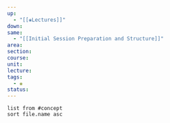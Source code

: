 ```yaml
---
up:
  - "[[❀Lectures]]"
down: 
same:
  - "[[Initial Session Preparation and Structure]]"
area: 
section: 
course: 
unit: 
lecture: 
tags:
  - ❀
status:
---
```

```dataview
list from #concept 
sort file.name asc
```
